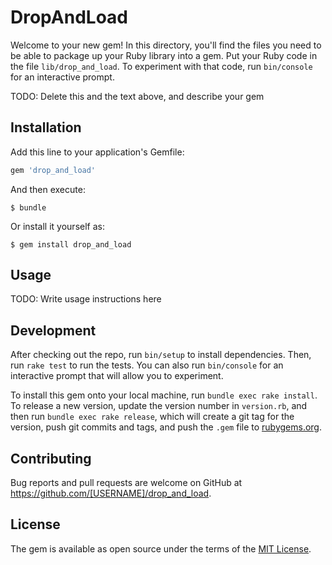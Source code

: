 # DropAndLoad

Welcome to your new gem! In this directory, you'll find the files you need to be able to package up your Ruby library into a gem. Put your Ruby code in the file `lib/drop_and_load`. To experiment with that code, run `bin/console` for an interactive prompt.

TODO: Delete this and the text above, and describe your gem

## Installation

Add this line to your application's Gemfile:

```ruby
gem 'drop_and_load'
```

And then execute:

    $ bundle

Or install it yourself as:

    $ gem install drop_and_load

## Usage

TODO: Write usage instructions here

## Development

After checking out the repo, run `bin/setup` to install dependencies. Then, run `rake test` to run the tests. You can also run `bin/console` for an interactive prompt that will allow you to experiment.

To install this gem onto your local machine, run `bundle exec rake install`. To release a new version, update the version number in `version.rb`, and then run `bundle exec rake release`, which will create a git tag for the version, push git commits and tags, and push the `.gem` file to [rubygems.org](https://rubygems.org).

## Contributing

Bug reports and pull requests are welcome on GitHub at https://github.com/[USERNAME]/drop_and_load.


## License

The gem is available as open source under the terms of the [MIT License](http://opensource.org/licenses/MIT).

